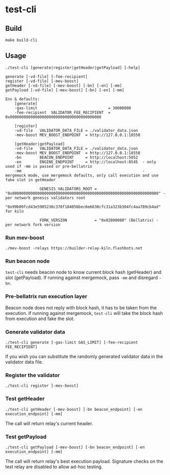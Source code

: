# test-cli

## Build

```
make build-cli
```

## Usage

```
./test-cli [generate|register|getHeader|getPayload] [-help]

generate [-vd-file] [-fee-recipient]
register [-vd-file] [-mev-boost]
getHeader [-vd-file] [-mev-boost] [-bn] [-en] [-mm]
getPayload [-vd-file] [-mev-boost] [-bn] [-en] [-mm]

Env & defaults:
	[generate]
	-gas-limit                               = 30000000
	-fee-recipient  VALIDATOR_FEE_RECIPIENT  = 0x0000000000000000000000000000000000000000

	[register]
	-vd-file   VALIDATOR_DATA_FILE = ./validator_data.json
	-mev-boost MEV_BOOST_ENDPOINT  = http://127.0.0.1:18550

	[getHeader|getPayload]
	-vd-file   VALIDATOR_DATA_FILE = ./validator_data.json
	-mev-boost MEV_BOOST_ENDPOINT  = http://127.0.0.1:18550
	-bn        BEACON_ENDPOINT     = http://localhost:5052
	-en        ENGINE_ENDPOINT     = http://localhost:8545  - only used if -mm is passed or pre-bellatrix
	-mm                                                     - mergemock mode, use mergemock defaults, only call execution and use fake slot in getHeader

	           GENESIS_VALIDATORS_ROOT = "0x0000000000000000000000000000000000000000000000000000000000000000" - per network genesis validators root
	                                     "0x99b09fcd43e5905236c370f184056bec6e6638cfc31a323b304fc4aa789cb4ad"   for kiln

	           FORK_VERSION            = "0x02000000" (Bellatrix) - per network fork version
```

### Run mev-boost

```
./mev-boost -relays https://builder-relay-kiln.flashbots.net
```

### Run beacon node

`test-cli` needs beacon node to know current block hash (getHeader) and slot (getPayload).
If running against mergemock, pass `-mm` and disregard `-bn`.

### Pre-bellatrix run execution layer

Beacon node does not reply with block hash, it has to be taken from the execution.
If running against mergemock, `test-cli` will take the block hash from execution and fake the slot.

### Generate validator data

```
./test-cli generate [-gas-limit GAS_LIMIT] [-fee-recipient FEE_RECIPIENT]
```

If you wish you can substitute the randomly generated validator data in the validator data file.

### Register the validator

```
./test-cli register [-mev-boost]
```

### Test getHeader

```
./test-cli getHeader [-mev-boost] [-bn beacon_endpoint] [-en execution_endpoint] [-mm]
```

The call will return relay's current header.

### Test getPayload

```
./test-cli getPayload [-mev-boost] [-bn beacon_endpoint] [-en execution_endpoint] [-mm]
```

The call will return relay's best execution payload.
Signature checks on the test relay are disabled to allow ad-hoc testing.
